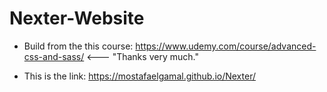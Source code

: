 # Nexter-Website

- Build from the this course: https://www.udemy.com/course/advanced-css-and-sass/  <--- "Thanks very much."

- This is the link: https://mostafaelgamal.github.io/Nexter/

